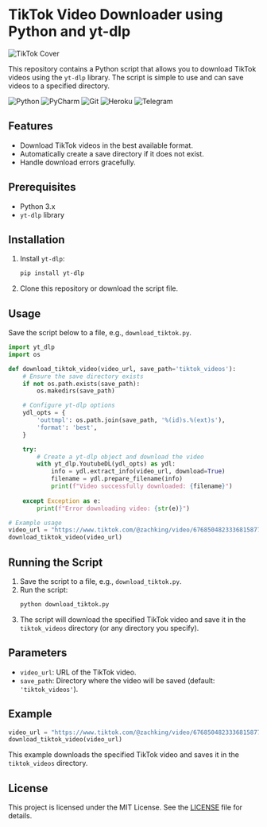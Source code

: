  # TikTok Video Downloader using Python and yt-dlp

![TikTok Cover](https://encrypted-tbn0.gstatic.com/images?q=tbn:ANd9GcQoK5bZR4NJLyUSmKjo9rAOSvkOlaIemh0MKA&s)

This repository contains a Python script that allows you to download TikTok videos using the `yt-dlp` library. The script is simple to use and can save videos to a specified directory.

![Python](https://img.shields.io/badge/python-3670A0?style=for-the-badge&logo=python&logoColor=ffdd54)
![PyCharm](https://img.shields.io/badge/pycharm-143?style=for-the-badge&logo=pycharm&logoColor=black&color=green&labelColor=green)
![Git](https://img.shields.io/badge/git-F05032?style=for-the-badge&logo=git&logoColor=white)
![Heroku](https://img.shields.io/badge/heroku-430098?style=for-the-badge&logo=heroku&logoColor=white)
![Telegram](https://img.shields.io/badge/telegram-2CA5E0?style=for-the-badge&logo=telegram&logoColor=white)

## Features

- Download TikTok videos in the best available format.
- Automatically create a save directory if it does not exist.
- Handle download errors gracefully.

## Prerequisites

- Python 3.x
- `yt-dlp` library

## Installation

1. Install `yt-dlp`:
    ```sh
    pip install yt-dlp
    ```

2. Clone this repository or download the script file.

## Usage

Save the script below to a file, e.g., `download_tiktok.py`.

```python
import yt_dlp
import os

def download_tiktok_video(video_url, save_path='tiktok_videos'):
    # Ensure the save directory exists
    if not os.path.exists(save_path):
        os.makedirs(save_path)

    # Configure yt-dlp options
    ydl_opts = {
        'outtmpl': os.path.join(save_path, '%(id)s.%(ext)s'),
        'format': 'best',
    }

    try:
        # Create a yt-dlp object and download the video
        with yt_dlp.YoutubeDL(ydl_opts) as ydl:
            info = ydl.extract_info(video_url, download=True)
            filename = ydl.prepare_filename(info)
            print(f"Video successfully downloaded: {filename}")
    
    except Exception as e:
        print(f"Error downloading video: {str(e)}")

# Example usage
video_url = "https://www.tiktok.com/@zachking/video/6768504823336815877?embed_source=121374463%2C121439635%2C121433650%2C121404358%2C121351166%2C121331973%2C120811592%2C120810756%3Bnull%3Bembed_blank&refer=embed&referer_url=marketing4all.es%2Flistas%2Fvideos-mas-vistos-en-tiktok-2024%2F&referer_video_id=6768504823336815877"
download_tiktok_video(video_url)
```

## Running the Script

1. Save the script to a file, e.g., `download_tiktok.py`.
2. Run the script:
    ```sh
    python download_tiktok.py
    ```
3. The script will download the specified TikTok video and save it in the `tiktok_videos` directory (or any directory you specify).

## Parameters

- `video_url`: URL of the TikTok video.
- `save_path`: Directory where the video will be saved (default: `'tiktok_videos'`).

## Example

```python
video_url = "https://www.tiktok.com/@zachking/video/6768504823336815877?embed_source=121374463%2C121439635%2C121433650%2C121404358%2C121351166%2C121331973%2C120811592%2C120810756%3Bnull%3Bembed_blank&refer=embed&referer_url=marketing4all.es%2Flistas%2Fvideos-mas-vistos-en-tiktok-2024%2F&referer_video_id=6768504823336815877"
download_tiktok_video(video_url)
```

This example downloads the specified TikTok video and saves it in the `tiktok_videos` directory.

## License

This project is licensed under the MIT License. See the [LICENSE](LICENSE) file for details.



